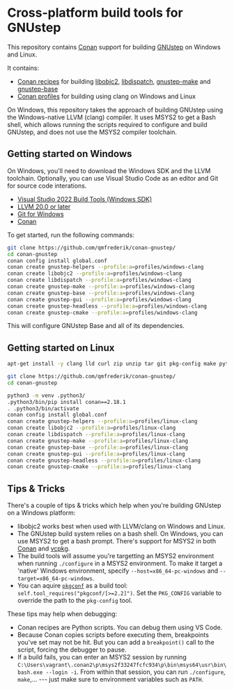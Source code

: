 # Cross-platform build tools for GNUstep

This repository contains [Conan](https://conan.io/) support for building [GNUstep](https://gnustep.github.io/) on Windows and Linux.

It contains:
- [Conan recipes](https://docs.conan.io/2/reference/conanfile.html) for building [libobjc2](https://github.com/gnustep/libobjc2), [libdispatch](https://github.com/apple/swift-corelibs-libdispatch/), [gnustep-make](https://github.com/gnustep/tools-make) and [gnustep-base](https://github.com/gnustep/libs-base)
- [Conan profiles](https://docs.conan.io/2/reference/config_files/profiles.html) for building using clang on Windows and Linux

On Windows, this repository takes the approach of building GNUstep using the Windows-native LLVM (clang) compiler. It uses MSYS2 to get a Bash shell, which allows running the scripts required to configure and build GNUstep, and does not use the MSYS2 compiler toolchain.

## Getting started on Windows
On Windows, you'll need to download the Windows SDK and the LLVM toolchain. Optionally, you can use Visual Studio Code as an editor and Git for source code interations.

- [Visual Studio 2022 Build Tools (Windows SDK)](https://visualstudio.microsoft.com/downloads/)
- [LLVM 20.0 or later](https://releases.llvm.org/download.html)
- [Git for Windows](https://git-scm.com/download/win)
- [Conan](https://conan.io/downloads)

To get started, run the following commands:

```bash
git clone https://github.com/qmfrederik/conan-gnustep/
cd conan-gnustep
conan config install global.conf
conan create gnustep-helpers --profile:a=profiles/windows-clang
conan create libobjc2 --profile:a=profiles/windows-clang
conan create libdispatch --profile:a=profiles/windows-clang
conan create gnustep-make --profile:a=profiles/windows-clang
conan create gnustep-base --profile:a=profiles/windows-clang
conan create gnustep-gui --profile:a=profiles/windows-clang
conan create gnustep-headless --profile:a=profiles/windows-clang
conan create gnustep-cmake --profile:a=profiles/windows-clang
```

This will configure GNUstep Base and all of its dependencies.

## Getting started on Linux

```bash
apt-get install -y clang lld curl zip unzip tar git pkg-config make python3-venv cmake libffi-dev libxml2-dev libxslt-dev gnutls-dev libicu-dev libcurl4-gnutls-dev

git clone https://github.com/qmfrederik/conan-gnustep/
cd conan-gnustep

python3 -m venv .python3/
.python3/bin/pip install conan==2.18.1
. .python3/bin/activate
conan config install global.conf
conan create gnustep-helpers --profile:a=profiles/linux-clang
conan create libobjc2 --profile:a=profiles/linux-clang
conan create libdispatch --profile:a=profiles/linux-clang
conan create gnustep-make --profile:a=profiles/linux-clang
conan create gnustep-base --profile:a=profiles/linux-clang
conan create gnustep-gui --profile:a=profiles/linux-clang
conan create gnustep-headless --profile:a=profiles/linux-clang
conan create gnustep-cmake --profile:a=profiles/linux-clang
```

## Tips & Tricks

There's a couple of tips & tricks which help when you're building GNUstep on a Windows platform:

- libobjc2 works best when used with LLVM/clang on Windows and Linux.
- The GNUstep build system relies on a bash shell.  On Windows, you can use MSYS2 to get a bash prompt.  There's support
  for MSYS2 in both [Conan](https://docs.conan.io/2/examples/tools/autotools/create_your_first_package_windows.html) and
  [vcpkg](https://learn.microsoft.com/en-us/vcpkg/maintainers/functions/vcpkg_acquire_msys).
- The build tools will assume you're targetting an MSYS2 environment when running `./configure` in a MSYS2 environment.
  To make it target a 'native' Windows environment, specify `--host=x86_64-pc-windows` and `--target=x86_64-pc-windows`.
- You can aquire [`pkgconf`](https://github.com/pkgconf/pkgconf) as a build tool: `self.tool_requires("pkgconf/[>=2.2]")`.
  Set the `PKG_CONFIG` variable to override the path to the `pkg-config` tool.

These tips may help when debugging:

- Conan recipes are Python scripts.  You can debug them using VS Code.
- Because Conan copies scripts before executing them, breakpoints you've set may not be hit.  But you can add a `breakpoint()`
  call to the script, forcing the debugger to pause.
- If a build fails, you can enter an MSYS2 session by running `C:\Users\vagrant\.conan2\p\msys2f33247fcfc934\p\bin\msys64\usr\bin\bash.exe --login -i`.
  From within that session, you can run `./configure`, `make`,... --- just make sure to environment variables such as `PATH`.
